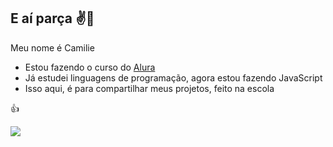 ## E aí parça ✌️🤙

Meu nome é Camilie

- Estou fazendo o curso do [Alura](https://www.alura.com.br)
- Já estudei linguagens de programação, agora estou fazendo JavaScript
- Isso aqui, é para compartilhar meus projetos, feito na escola

👍


![](https://media.tenor.com/iE50bqC_-IEAAAAi/dance-kid.gif)
